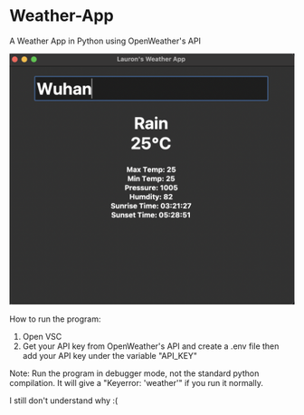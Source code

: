 # Weather-App
A Weather App in Python using OpenWeather's API

!['screenshot'](Screenshot%202023-06-24%20at%207.36.29%20PM.png)

How to run the program:
1. Open VSC
2. Get your API key from OpenWeather's API and create a .env file then add your API key under the variable "API_KEY"
   
Note: Run the program in debugger mode, not the standard python compilation. It will give a "Keyerror: 'weather'" if you run it normally.

I still don't understand why :(
